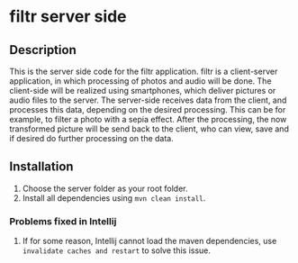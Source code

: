 # filtr server side

## Description
This is the server side code for the filtr application.
filtr is a client-server application, in which processing of photos and audio will be done. 
The client-side will be realized using smartphones, which deliver pictures or audio files to the server. 
The server-side receives data from the client, and processes this data, depending on the desired processing. 
This can be for example, to filter a photo with a sepia effect. 
After the processing, the now transformed picture will be send back to the client, who can view, 
save and if desired do further processing on the data.


## Installation
1. Choose the server folder as your root folder.
2. Install all dependencies using `mvn clean install`.

### Problems fixed in Intellij
1. If for some reason, Intellij cannot load the maven dependencies, use `invalidate caches and restart` to solve this issue.
